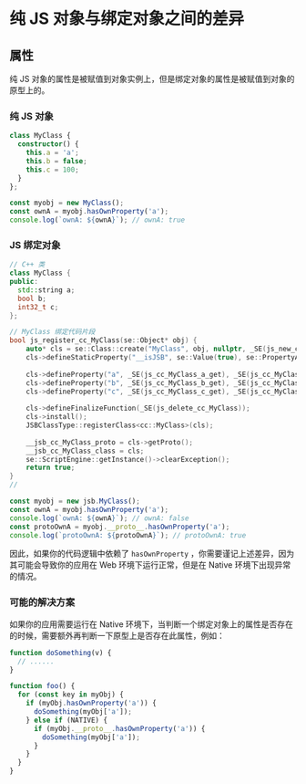 # 纯 JS 对象与绑定对象之间的差异

## 属性

纯 JS 对象的属性是被赋值到对象实例上，但是绑定对象的属性是被赋值到对象的原型上的。

### 纯 JS 对象

```typescript
class MyClass {
  constructor() {
    this.a = 'a';
    this.b = false;
    this.c = 100;
  }
};

const myobj = new MyClass();
const ownA = myobj.hasOwnProperty('a');
console.log(`ownA: ${ownA}`); // ownA: true
```

### JS 绑定对象

```c++
// C++ 类
class MyClass {
public:
  std::string a;
  bool b;
  int32_t c;
};

// MyClass 绑定代码片段
bool js_register_cc_MyClass(se::Object* obj) {
    auto* cls = se::Class::create("MyClass", obj, nullptr, _SE(js_new_cc_MyClass)); 
    cls->defineStaticProperty("__isJSB", se::Value(true), se::PropertyAttribute::READ_ONLY | se::PropertyAttribute::DONT_ENUM | se::PropertyAttribute::DONT_DELETE);
  
    cls->defineProperty("a", _SE(js_cc_MyClass_a_get), _SE(js_cc_MyClass_a_set)); 
    cls->defineProperty("b", _SE(js_cc_MyClass_b_get), _SE(js_cc_MyClass_b_set)); 
    cls->defineProperty("c", _SE(js_cc_MyClass_c_get), _SE(js_cc_MyClass_c_set)); 
    
    cls->defineFinalizeFunction(_SE(js_delete_cc_MyClass));
    cls->install();
    JSBClassType::registerClass<cc::MyClass>(cls);
    
    __jsb_cc_MyClass_proto = cls->getProto();
    __jsb_cc_MyClass_class = cls;
    se::ScriptEngine::getInstance()->clearException();
    return true;
}
//
```

```typescript
const myobj = new jsb.MyClass();
const ownA = myobj.hasOwnProperty('a');
console.log(`ownA: ${ownA}`); // ownA: false
const protoOwnA = myobj.__proto__.hasOwnProperty('a');
console.log(`protoOwnA: ${protoOwnA}`); // protoOwnA: true
```

因此，如果你的代码逻辑中依赖了 `hasOwnProperty` ，你需要谨记上述差异，因为其可能会导致你的应用在 Web 环境下运行正常，但是在 Native 环境下出现异常的情况。

### 可能的解决方案

如果你的应用需要运行在 Native 环境下，当判断一个绑定对象上的属性是否存在的时候，需要额外再判断一下原型上是否存在此属性，例如：

```typescript
function doSomething(v) {
  // ......
}

function foo() {
  for (const key in myObj) {
    if (myObj.hasOwnProperty('a')) {
      doSomething(myObj['a']);
    } else if (NATIVE) {
      if (myObj.__proto__.hasOwnProperty('a')) {
        doSomething(myObj['a']);
      }
    }
  }
}
```


